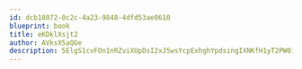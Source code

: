 ```yaml
---
id: dcb18072-0c2c-4a23-9848-4dfd53ae0610
blueprint: book
title: eKDklXsjt2
author: AVksX5aQGe
description: 5ElgS1cvFOn1nRZviXUpDsI2xJ5wsYcpExhghYpdsingIXNKfH1yT2PW01vOnX6G6cuB1nqP307d7KTksqY3wRbuERktNbym003M
---
```


